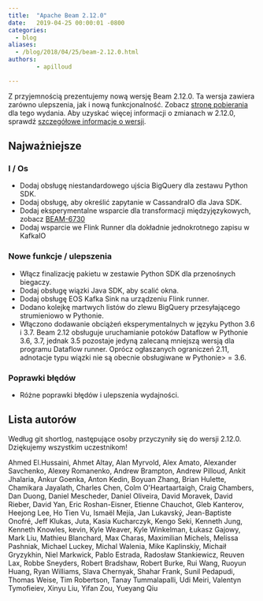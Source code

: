 ```yaml
---
title:  "Apache Beam 2.12.0"
date:   2019-04-25 00:00:01 -0800
categories:
  - blog
aliases:
  - /blog/2018/04/25/beam-2.12.0.html
authors:
        - apilloud

---
```

<!--
Licensed under the Apache License, Version 2.0 (the "License");
you may not use this file except in compliance with the License.
You may obtain a copy of the License at

http://www.apache.org/licenses/LICENSE-2.0

Unless required by applicable law or agreed to in writing, software
distributed under the License is distributed on an "AS IS" BASIS,
WITHOUT WARRANTIES OR CONDITIONS OF ANY KIND, either express or implied.
See the License for the specific language governing permissions and
limitations under the License.
-->

Z przyjemnością prezentujemy nową wersję Beam 2.12.0. Ta wersja zawiera zarówno ulepszenia, jak i nową funkcjonalność.
Zobacz [stronę pobierania](/get-start/download/#2120-2019-04-25) dla tego wydania.<!--more-->
Aby uzyskać więcej informacji o zmianach w 2.12.0, sprawdź
[szczegółowe informacje o wersji](https://jira.apache.org/jira/secure/ReleaseNote.jspa?projectId=12319527&version=12344944).

## Najważniejsze

### I / Os

* Dodaj obsługę niestandardowego ujścia BigQuery dla zestawu Python SDK.
* Dodaj obsługę, aby określić zapytanie w CassandraIO dla Java SDK.
* Dodaj eksperymentalne wsparcie dla transformacji międzyjęzykowych, zobacz [BEAM-6730](https://issues.apache.org/jira/browse/BEAM-6730)
* Dodaj wsparcie we Flink Runner dla dokładnie jednokrotnego zapisu w KafkaIO

### Nowe funkcje / ulepszenia

* Włącz finalizację pakietu w zestawie Python SDK dla przenośnych biegaczy.
* Dodaj obsługę wiązki Java SDK, aby scalić okna.
* Dodaj obsługę EOS Kafka Sink na urządzeniu Flink runner.
* Dodano kolejkę martwych listów do zlewu BigQuery przesyłającego strumieniowo w Pythonie.
* Włączono dodawanie obciążeń eksperymentalnych w języku Python 3.6 i 3.7. Beam 2.12 obsługuje uruchamianie potoków Dataflow w Pythonie 3.6, 3.7, jednak 3.5 pozostaje jedyną zalecaną mniejszą wersją dla programu Dataflow runner. Oprócz ogłaszanych ograniczeń 2.11, adnotacje typu wiązki nie są obecnie obsługiwane w Pythonie> = 3.6.


### Poprawki błędów

* Różne poprawki błędów i ulepszenia wydajności.

## Lista autorów

Według git shortlog, następujące osoby przyczyniły się
do wersji 2.12.0. Dziękujemy wszystkim uczestnikom!

Ahmed El.Hussaini, Ahmet Altay, Alan Myrvold, Alex Amato, Alexander Savchenko,
Alexey Romanenko, Andrew Brampton, Andrew Pilloud, Ankit Jhalaria,
Ankur Goenka, Anton Kedin, Boyuan Zhang, Brian Hulette, Chamikara Jayalath,
Charles Chen, Colm O'Heartaartaigh, Craig Chambers, Dan Duong, Daniel Mescheder,
Daniel Oliveira, David Moravek, David Rieber, David Yan, Eric Roshan-Eisner,
Etienne Chauchot, Gleb Kanterov, Heejong Lee, Ho Tien Vu, Ismaël Mejía,
Jan Lukavský, Jean-Baptiste Onofré, Jeff Klukas, Juta, Kasia Kucharczyk,
Kengo Seki, Kenneth Jung, Kenneth Knowles, kevin, Kyle Weaver, Kyle Winkelman,
Łukasz Gajowy, Mark Liu, Mathieu Blanchard, Max Charas, Maximilian Michels,
Melissa Pashniak, Michael Luckey, Michal Walenia, Mike Kaplinskiy,
Michaił Gryzykhin, Niel Markwick, Pablo Estrada, Radosław Stankiewicz,
Reuven Lax, Robbe Sneyders, Robert Bradshaw, Robert Burke, Rui Wang,
Ruoyun Huang, Ryan Williams, Slava Chernyak, Shahar Frank, Sunil Pedapudi,
Thomas Weise, Tim Robertson, Tanay Tummalapalli, Udi Meiri,
Valentyn Tymofieiev, Xinyu Liu, Yifan Zou, Yueyang Qiu